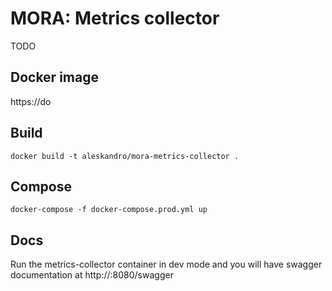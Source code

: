 # MORA: Metrics collector

TODO

## Docker image

https://do

## Build

```
docker build -t aleskandro/mora-metrics-collector .
```

## Compose

```
docker-compose -f docker-compose.prod.yml up
```

## Docs

Run the metrics-collector container in dev mode and you will 
have swagger documentation at http://<metrics-collector-container>:8080/swagger
